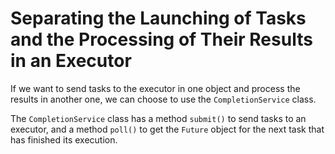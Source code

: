 # Separating the Launching of Tasks and the Processing of Their Results in an Executor

If we want to send tasks to the executor in one object and process the results in
another one, we can choose to use the `CompletionService` class.

The `CompletionService` class has a method `submit()` to send tasks to an executor, and
a method `poll()` to get the `Future` object for the next task that has finished its 
execution.
